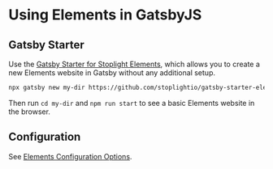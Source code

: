 # Using Elements in GatsbyJS

## Gatsby Starter

Use the [Gatsby Starter for Stoplight Elements](https://github.com/stoplightio/gatsby-starter-elements), which allows you to create a new Elements website in Gatsby without any additional setup.

```bash
npx gatsby new my-dir https://github.com/stoplightio/gatsby-starter-elements
```

Then run `cd my-dir` and `npm run start` to see a basic Elements website in the browser.

## Configuration

See [Elements Configuration Options](elements-options.md). 